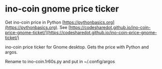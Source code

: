 # ino-coin gnome price ticker

Get ino-coin price in Python [https://pythonbasics.org](https://pythonbasics.org).
See [https://codesharedot.github.io/ino-coin-price-gnome-ticket/](https://codesharedot.github.io/ino-coin-price-gnome-ticket/)

ino-coin price ticker for Gnome desktop. Gets the price with Python and argos.

Rename to ino-coin.1r60s.py and put in ~/.config/argos

